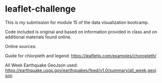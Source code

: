 # leaflet-challenge

This is my submission for module 15 of the data visualization bootcamp.

Code included is original and based on information provided in class and on additional materials found online.

Online sources:

Guide for chlorpleth and legend: https://leafletjs.com/examples/choropleth/

All Week Earthquake GeoJson used: https://earthquake.usgs.gov/earthquakes/feed/v1.0/summary/all_week.geojson